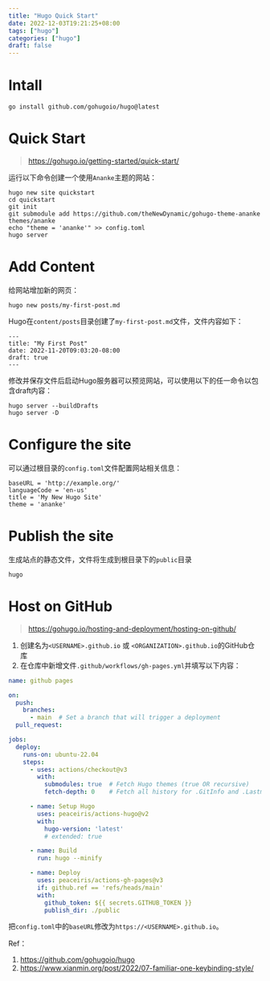 ```yaml
---
title: "Hugo Quick Start"
date: 2022-12-03T19:21:25+08:00
tags: ["hugo"]
categories: ["hugo"]
draft: false
---
```


# Intall
```shell
go install github.com/gohugoio/hugo@latest
```

# Quick Start
> https://gohugo.io/getting-started/quick-start/

运行以下命令创建一个使用`Ananke`主题的网站：
```shell
hugo new site quickstart
cd quickstart
git init
git submodule add https://github.com/theNewDynamic/gohugo-theme-ananke themes/ananke
echo "theme = 'ananke'" >> config.toml
hugo server
```

# Add Content
给网站增加新的网页：
```shell
hugo new posts/my-first-post.md
```
Hugo在`content/posts`目录创建了`my-first-post.md`文件，文件内容如下：
```shell
---
title: "My First Post"
date: 2022-11-20T09:03:20-08:00
draft: true
---
```

修改并保存文件后启动Hugo服务器可以预览网站，可以使用以下的任一命令以包含draft内容：
```shell
hugo server --buildDrafts
hugo server -D
```

# Configure the site
可以通过根目录的`config.toml`文件配置网站相关信息：
```shell
baseURL = 'http://example.org/'
languageCode = 'en-us'
title = 'My New Hugo Site'
theme = 'ananke'
```

# Publish the site
生成站点的静态文件，文件将生成到根目录下的`public`目录
```shell
hugo
```

# Host on GitHub
> https://gohugo.io/hosting-and-deployment/hosting-on-github/

1. 创建名为`<USERNAME>.github.io` 或 `<ORGANIZATION>.github.io`的GitHub仓库
2. 在仓库中新增文件`.github/workflows/gh-pages.yml`并填写以下内容：
```yaml
name: github pages

on:
  push:
    branches:
      - main  # Set a branch that will trigger a deployment
  pull_request:

jobs:
  deploy:
    runs-on: ubuntu-22.04
    steps:
      - uses: actions/checkout@v3
        with:
          submodules: true  # Fetch Hugo themes (true OR recursive)
          fetch-depth: 0    # Fetch all history for .GitInfo and .Lastmod

      - name: Setup Hugo
        uses: peaceiris/actions-hugo@v2
        with:
          hugo-version: 'latest'
          # extended: true

      - name: Build
        run: hugo --minify

      - name: Deploy
        uses: peaceiris/actions-gh-pages@v3
        if: github.ref == 'refs/heads/main'
        with:
          github_token: ${{ secrets.GITHUB_TOKEN }}
          publish_dir: ./public
```

把`config.toml`中的`baseURL`修改为`https://<USERNAME>.github.io`。

Ref：
1. https://github.com/gohugoio/hugo
2. https://www.xianmin.org/post/2022/07-familiar-one-keybinding-style/
